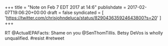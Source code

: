 +++
title = "Note on Feb 7 EDT 2017 at 14:6"
publishdate = 2017-02-07T19:06:20+00:00
draft = false
syndicated = [ 'https://twitter.com/chrisjohndeluca/status/829043635924643800?s=20' ]
+++

RT @ActualEPAFacts: Shame on you @SenThomTillis. Betsy DeVos is wholly unqualified. #resist #retweet
